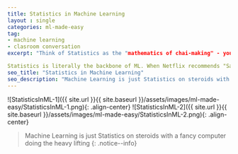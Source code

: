 ```yaml
---
title: Statistics in Machine Learning
layout : single
categories: ml-made-easy
tag:
- machine learning
- clasroom conversation
excerpt: "Think of Statistics as the "mathematics of chai-making" - you need to know the right proportions of milk, water, sugar, and tea leaves to make the perfect cup, right? Similarly, Machine Learning without Statistics is like trying to make chai blindfolded - you might get lucky once, but you won't know why it worked or how to repeat it!

Statistics is literally the backbone of ML. When Netflix recommends "Sacred Games" after you watched "Mirzapur," it's using statistical patterns from millions of users. When your phone's autocorrect knows you meant "biryani" not "biriyani," that's statistics at work! It helps ML understand patterns, make predictions, and most importantly, tell us how confident we are about those predictions."
seo_title: "Statistics in Machine Learning"
seo_description: "Machine Learning is just Statistics on steroids with a fancy computer doing the heavy lifting"
---
```


![StatisticsInML-1]({{ site.url }}{{ site.baseurl }}/assets/images/ml-made-easy/StatisticsInML-1.png){: .align-center}
![StatisticsInML-2]({{ site.url }}{{ site.baseurl }}/assets/images/ml-made-easy/StatisticsInML-2.png){: .align-center}


> Machine Learning is just Statistics on steroids with a fancy computer doing the heavy lifting 
{: .notice--info}